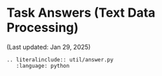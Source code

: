 # Task Answers (Text Data Processing)

(Last updated: Jan 29, 2025)

```{eval-rst}
.. literalinclude:: util/answer.py
   :language: python